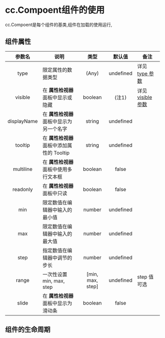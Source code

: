 # cc.Compoent组件的使用

cc.Compoent是每个组件的基类,组件在加载的使用运行,

## 组件属性

|   参数名    | 说明                                       |       类型       |  默认值   | 备注                                                         |
| :---------: | ------------------------------------------ | :--------------: | :-------: | ------------------------------------------------------------ |
|    type     | 限定属性的数据类型                         |      (Any)       | undefined | 详见 [type 参数](https://docs.cocos.com/creator/manual/zh/scripting/reference/class.html#type) |
|   visible   | 在 **属性检视器** 面板中显示或隐藏         |     boolean      |   (注1)   | 详见 [visible 参数](https://docs.cocos.com/creator/manual/zh/scripting/reference/class.html#visible) |
| displayName | 在 **属性检视器** 面板中显示为另一个名字   |      string      | undefined |                                                              |
|   tooltip   | 在 **属性检视器** 面板中添加属性的 Tooltip |      string      | undefined |                                                              |
|  multiline  | 在 **属性检视器** 面板中使用多行文本框     |     boolean      |   false   |                                                              |
|  readonly   | 在 **属性检视器** 面板中只读               |     boolean      |   false   |                                                              |
|     min     | 限定数值在编辑器中输入的最小值             |      number      | undefined |                                                              |
|     max     | 限定数值在编辑器中输入的最大值             |      number      | undefined |                                                              |
|    step     | 指定数值在编辑器中调节的步长               |      number      | undefined |                                                              |
|    range    | 一次性设置 min, max, step                  | [min, max, step] | undefined | step 值可选                                                  |
|    slide    | 在 **属性检视器** 面板中显示为滑动条       |     boolean      |   false   |                                                              |

## 组件的生命周期



